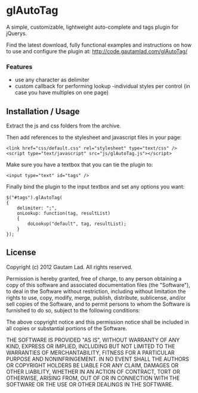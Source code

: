 glAutoTag
============

A simple, customizable, lightweight auto-complete and tags plugin for jQuerys.

Find the latest download, fully functional examples and instructions on how
to use and configure the plugin at: http://code.gautamlad.com/glAutoTag/

### Features

- use any character as delimiter
- custom callback for performing lookup
 -individual styles per control (in case you have multiples on one page)


Installation / Usage
--------------------

Extract the js and css folders from the archive.

Then add references to the stylesheet and javascript files in your page:

    <link href="css/default.css" rel="stylesheet" type="text/css" />
    <script type="text/javascript" src="js/glAutoTag.js"></script>


Make sure you have a textbox that you can tie the plugin to:

    <input type="text" id="tags" />


Finally bind the plugin to the input textbox and set any options you want:

    $("#tags").glAutoTag(
    {
        delimiter: ";",
        onLookup: function(tag, resultList)
        {
            doLookup("default", tag, resultList);
        }
    });


License
-------

Copyright (c) 2012 Gautam Lad.  All rights reserved.

Permission is hereby granted, free of charge, to any person obtaining a copy
of this software and associated documentation files (the "Software"), to deal
in the Software without restriction, including without limitation the rights
to use, copy, modify, merge, publish, distribute, sublicense, and/or sell
copies of the Software, and to permit persons to whom the Software is
furnished to do so, subject to the following conditions:

The above copyright notice and this permission notice shall be included in
all copies or substantial portions of the Software.

THE SOFTWARE IS PROVIDED "AS IS", WITHOUT WARRANTY OF ANY KIND, EXPRESS OR
IMPLIED, INCLUDING BUT NOT LIMITED TO THE WARRANTIES OF MERCHANTABILITY,
FITNESS FOR A PARTICULAR PURPOSE AND NONINFRINGEMENT. IN NO EVENT SHALL THE
AUTHORS OR COPYRIGHT HOLDERS BE LIABLE FOR ANY CLAIM, DAMAGES OR OTHER
LIABILITY, WHETHER IN AN ACTION OF CONTRACT, TORT OR OTHERWISE, ARISING FROM,
OUT OF OR IN CONNECTION WITH THE SOFTWARE OR THE USE OR OTHER DEALINGS IN
THE SOFTWARE.